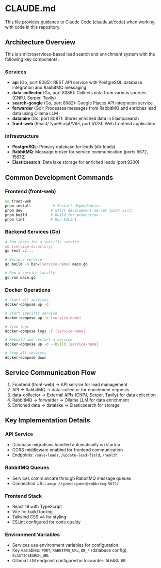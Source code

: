 # CLAUDE.md

This file provides guidance to Claude Code (claude.ai/code) when working with code in this repository.

## Architecture Overview

This is a microservices-based lead search and enrichment system with the following key components:

### Services
- **api** (Go, port 8085): REST API service with PostgreSQL database integration and RabbitMQ messaging
- **data-collector** (Go, port 8086): Collects data from various sources (CNPJ, Serper, Tavily)
- **search-google** (Go, port 8082): Google Places API integration service
- **forwarder** (Go): Processes messages from RabbitMQ and enriches lead data using Ollama LLM
- **datalake** (Go, port 8087): Stores enriched data in Elasticsearch
- **front-web** (React/TypeScript/Vite, port 5173): Web frontend application

### Infrastructure
- **PostgreSQL**: Primary database for leads (db-leads)
- **RabbitMQ**: Message broker for service communication (ports 5672, 15672)
- **Elasticsearch**: Data lake storage for enriched leads (port 9200)

## Common Development Commands

### Frontend (front-web)
```bash
cd front-web
pnpm install          # Install dependencies
pnpm dev             # Start development server (port 5173)
pnpm build           # Build for production
pnpm lint            # Run ESLint
```

### Backend Services (Go)
```bash
# Run tests for a specific service
cd [service-directory]
go test ./...

# Build a service
go build -o bin/[service-name] main.go

# Run a service locally
go run main.go
```

### Docker Operations
```bash
# Start all services
docker-compose up -d

# Start specific service
docker-compose up -d [service-name]

# View logs
docker-compose logs -f [service-name]

# Rebuild and restart a service
docker-compose up -d --build [service-name]

# Stop all services
docker-compose down
```

## Service Communication Flow

1. Frontend (front-web) → API service for lead management
2. API → RabbitMQ → data-collector for enrichment requests
3. data-collector → External APIs (CNPJ, Serper, Tavily) for data collection
4. RabbitMQ → forwarder → Ollama LLM for data enrichment
5. Enriched data → datalake → Elasticsearch for storage

## Key Implementation Details

### API Service
- Database migrations handled automatically on startup
- CORS middleware enabled for frontend communication
- Endpoints: `/save-leads`, `/update-lead-field`, `/health`

### RabbitMQ Queues
- Services communicate through RabbitMQ message queues
- Connection URL: `amqp://guest:guest@rabbitmq:5672/`

### Frontend Stack
- React 19 with TypeScript
- Vite for build tooling
- Tailwind CSS v4 for styling
- ESLint configured for code quality

### Environment Variables
- Services use environment variables for configuration
- Key variables: `PORT`, `RABBITMQ_URL`, `DB_*` (database config), `ELASTICSEARCH_URL`
- Ollama LLM endpoint configured in forwarder: `OLHAMA_URL`
